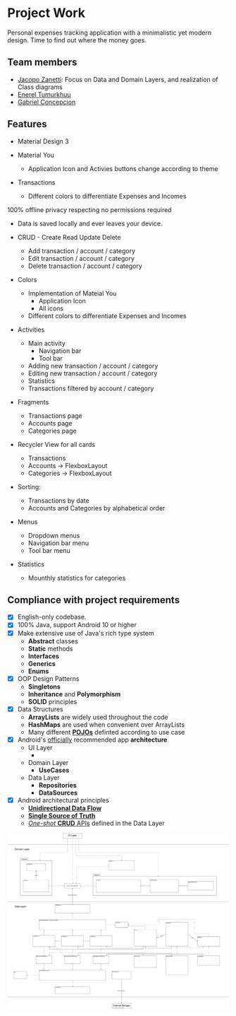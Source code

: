 # Project Work

<!-- General project description -->

Personal expenses tracking application with a minimalistic yet modern design.
Time to find out where the money goes.

## Team members

<!-- Division of work among team members -->

- [Jacopo Zanetti][1]: Focus on Data and Domain Layers, and realization of Class diagrams
- [Enerel Tumurkhuu][2]
- [Gabriel Concepcion][3]

[1]: https://jacza.net/github
[2]: https://github.com/eenerere/
[3]: https://github.com/g-concept999

## Features

<!-- Implemented features -->

- Material Design 3
- Material You

  - Application Icon and Activies buttons change according to theme

- Transactions

  - Different colors to differentiate Expenses and Incomes

100% offline
privacy respecting
no permissions required

- Data is saved locally and ever leaves your device.

- CRUD - Create Read Update Delete
  - Add transaction / account / category
  - Edit transaction / account / category
  - Delete transaction / account / category
- Colors
  - Implementation of Mateial You
    - Application Icon
    - All icons
  - Different colors to differentiate Expenses and Incomes
- Activities
  - Main activity
    - Navigation bar
    - Tool bar
  - Adding new transaction / account / category
  - Editing new transaction / account / category
  - Statistics
  - Transactions filtered by account / category
- Fragments
  - Transactions page
  - Accounts page
  - Categories page
- Recycler View for all cards
  - Transactions
  - Accounts -> FlexboxLayout
  - Categories -> FlexboxLayout
- Sorting:
  - Transactions by date
  - Accounts and Categories by alphabetical order
- Menus
  - Dropdown menus
  - Navigation bar menu
  - Tool bar menu
- Statistics
  - Mounthly statistics for categories

## Compliance with project requirements

- [x] English-only codebase.
- [x] 100% Java, support Android 10 or higher
- [x] Make extensive use of Java's rich type system
  - **Abstract** classes
  - **Static** methods
  - **Interfaces**
  - **Generics**
  - **Enums**
- [x] OOP Design Patterns
  - **Singletons**
  - **Inheritance** and **Polymorphism**
  - **SOLID** principles
- [x] Data Structures
  - **ArrayLists** are widely used throughout the code
  - **HashMaps** are used when convenient over ArrayLists
  - Many different [**POJOs**][4] definted according to use case
- [x] Android's [officially][5] recommended app **architecture**
  - UI Layer
    - <!-- To Do -->
  - Domain Layer
    - **UseCases**
  - Data Layer
    - **Repositories**
    - **DataSources**
- [x] Android architectural principles
  - [**Unidirectional Data Flow**][7]
  - [**Single Source of Truth**][6]
  - [_One-shot_ **CRUD** APIs][8] defined in the Data Layer

[4]: https://en.wikipedia.org/wiki/Plain_old_Java_object
[5]: https://developer.android.com/topic/architecture#recommended-app-arch
[6]: https://developer.android.com/topic/architecture/data-layer#source-of-truth
[7]: https://developer.android.com/topic/architecture#unidirectional-data-flow
[8]: https://developer.android.com/topic/architecture/data-layer#expose-apis

[![class diagram](./docs/class-diagram.svg)](https://raw.githubusercontent.com/jaczanet/Expenses/96513d620ee8923b46ea1cc3e5fb685a0398f8eb/docs/class-diagram.svg "Open raw")
